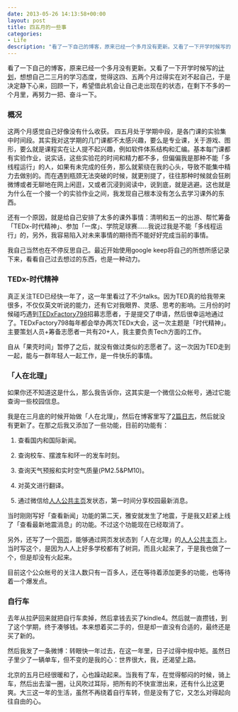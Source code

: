 ```yaml
---
date: 2013-05-26 14:13:58+00:00
layout: post
title: 四五月的一些事
categories:
- Life
description: "看了一下自己的博客，原来已经一个多月没有更新。又看了一下开学时候写的计划，想想自己二三月的学习态度，觉得这四、五两个月过得实在对不起自己，于是决定静下心来，回顾一下，希望借此机会让自己走出现在的状态，在剩下不多的一个月里，再努力一把、奋斗一下。"
---
```


看了一下自己的博客，原来已经一个多月没有更新。又看了一下开学时候写的[计划](http://liamchzh.com/%E5%AD%A6%E6%9C%9F%E8%AE%A1%E5%88%92%EF%BC%88%E5%A4%A7%E4%B8%89%E4%B8%8B%EF%BC%89/)，想想自己二三月的学习态度，觉得这四、五两个月过得实在对不起自己，于是决定静下心来，回顾一下，希望借此机会让自己走出现在的状态，在剩下不多的一个月里，再努力一把、奋斗一下。





### 概况





这两个月感觉自己好像没有什么收获。 四五月处于学期中段，是各门课的实验集中时间段。其实我对这学期的几门课都不太感兴趣，要么是专业课，关于游戏、图形，要么就是课程实在让人提不起兴趣，例如软件体系结构和汇编。基本每门课都有实验作业，说实话，这些实验花的时间和精力都不多，但偏偏我是那种不能「多线程运行」的人，如果有未完成的任务，那么就萦绕在我的心头，导致不能集中精力去做别的。而在遇到瓶颈无法突破的时候，就更别提了，往往那种时候就会狂刷微博或者无聊地在网上闲逛，又或者沉浸到阅读中，说到底，就是逃避。这也就是为什么在一个接一个的实验作业之间，我发现自己根本没有怎么去学习课外的东西。  

还有一个原因，就是给自己安排了太多的课外事情：清明和五一的出游、帮忙筹备「TEDx-时代精神」、参加「一席」、学院足球赛……我说过我是不能「多线程运行」的，另外，我容易陷入对未来事情的期待而不能好好完成当前的事情。  

我自己当然也在不停反思自己。最近开始使用google keep将自己的所想所感记录下来，看看自己过去想过的东西，也是一种动力。





### TEDx-时代精神






真正关注TED已经快一年了，这一年里看过了不少talks。因为TED真的给我带来很多，不仅仅英文听说的能力，还有它对我眼界、灵感、思考的影响。三月份的时候碰巧遇到[TEDxFactory798](http://e.weibo.com/tedxfactory798)招募志愿者，于是提交了申请，然后很幸运地通过了。TEDxFactory798每年都会举办两次TEDx大会，这一次主题是「时代精神」。主要策划人员+筹备志愿者一共有20+人，我主要负责Tech方面的工作。  

自从「果壳时间」暂停了之后，就没有做过类似的志愿者了。这一次因为TED走到一起，能与一群年轻人一起工作，是一件快乐的事情。





### 「人在北理」





如果你还不知道这是什么，那么我告诉你，这其实是一个微信公众帐号，通过它能查询一些校园信息。  

我是在三月底的时候开始做「人在北理」，然后在博客里写了[2篇日志](http://liamchzh.com/%E5%BE%AE%E4%BF%A1%E6%A0%A1%E5%9B%AD%E5%8A%A9%E6%89%8B-%E5%BE%AE%E4%BF%A1%E5%85%AC%E4%BC%97%E5%B9%B3%E5%8F%B0djangosae/)，然后就没有更新了。在那之后我又添加了一些功能，目前的功能有：







  1. 查看国内和国际新闻。


  2. 查询校车、摆渡车和环一的发车时刻。


  3. 查询天气预报和实时空气质量(PM2.5&PM10)。


  4. 对英文进行翻译。


  5. 通过微信给[人人公共主页](http://page.renren.com/601683615)发状态，第一时间分享校园最新消息。 





当时刚刚写好「查看新闻」功能的第二天，雅安就发生了地震，于是我又赶紧上线了「查看最新地震消息」的功能。不过这个功能现在已经取消了。  

另外，还写了一个[网页](http://bithelper.sinaapp.com/index/)，能够通过网页发状态到「人在北理」的[人人公共主页](http://page.renren.com/601683615)上。当时写这个，是因为人人上好多学校都有了树洞，而且火起来了，于是我也做了一个，但是却没有火起来。  

目前这个公众帐号的关注人数只有一百多人，还在等待着添加更多的功能，也等待着一个爆发点。





### 自行车





去年从拉萨回来就把自行车卖掉，然后拿钱去买了kindle4。然后就一直攒钱，到了这个学期，终于凑够钱。本来想着买二手的，但是却一直没有合适的，最终还是买了新的。  

然后我发了一条微博：转眼快一年过去，在这一年里，日子过得中规中矩。虽然日子里少了一辆单车，但不变的是我的心：世界很大，我，还渴望上路。  

北京的五月已经很暖和了，心也躁动起来。当我有了车，在觉得郁闷的时候，骑上车，然后出去溜一圈，让风吹过耳际，把所有的不快宣泄出来，还有什么比这更爽。大三这一年的生活，虽然不再绕着自行车转，但是没有了它，又怎么对得起向往自由的心。



